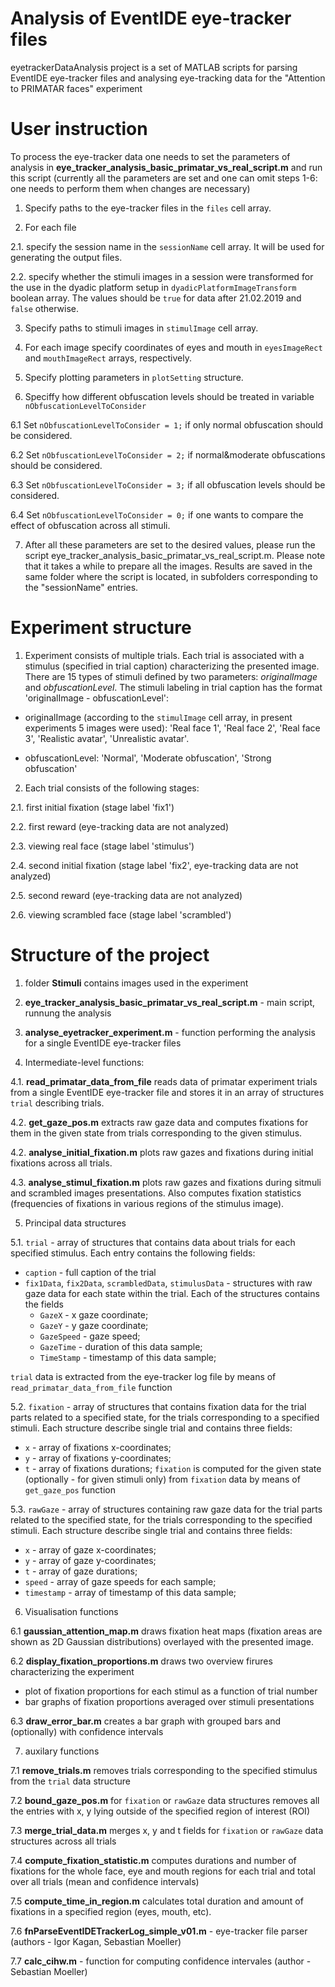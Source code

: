 # Analysis of EventIDE eye-tracker files

eyetrackerDataAnalysis project is a set of MATLAB scripts for parsing EventIDE eye-tracker files and analysing eye-tracking data for the "Attention to PRIMATAR faces" experiment

# User instruction

To process the eye-tracker data one needs to set the parameters of analysis in **eye_tracker_analysis_basic_primatar_vs_real_script.m** and run this script (currently all the parameters are set and one can omit steps 1-6: one needs to perform them when changes are necessary)

1. Specify paths to the eye-tracker files in the ``files`` cell array.

2. For each file 

2.1. specify the session name in the ``sessionName`` cell array. It will be used for generating the output files.

2.2. specify whether the stimuli images in a session were transformed for the use in the dyadic platform setup in ``dyadicPlatformImageTransform`` boolean array.
The values should be ``true`` for data after 21.02.2019 and ``false`` otherwise.

3. Specify paths to stimuli images in ``stimulImage`` cell array.

4. For each image specify coordinates of eyes and mouth in ``eyesImageRect`` and ``mouthImageRect`` arrays, respectively.

5. Specify plotting parameters in ``plotSetting`` structure.

6. Speciffy how different obfuscation levels should be treated in variable ``nObfuscationLevelToConsider``

6.1 Set ``nObfuscationLevelToConsider = 1;`` if only normal obfuscation should be considered.

6.2 Set ``nObfuscationLevelToConsider = 2;`` if normal&moderate obfuscations should be considered.

6.3 Set ``nObfuscationLevelToConsider = 3;`` if all obfuscation levels should be considered.

6.4 Set ``nObfuscationLevelToConsider = 0;`` if one wants to compare the effect of obfuscation across all stimuli.

7. After all these parameters are set to the desired values, please run the script eye_tracker_analysis_basic_primatar_vs_real_script.m. Please note that it takes a while to prepare all the images. Results are saved in the same folder where the script is located, in subfolders corresponding to the "sessionName" entries.

# Experiment structure

1. Experiment consists of multiple trials. Each trial is associated with a stimulus (specified in trial caption) characterizing the presented image. There are 15 types of stimuli defined by two parameters: *originalImage* and *obfuscationLevel*. 
The stimuli labeling in trial caption has the format 'originalImage - obfuscationLevel':

- originalImage (according to the ``stimulImage`` cell array, in present experiments 5 images were used): 'Real face 1', 'Real face 2', 'Real face 3', 'Realistic avatar', 'Unrealistic avatar'. 

- obfuscationLevel: 'Normal', 'Moderate obfuscation', 'Strong obfuscation' 

2. Each trial consists of the following stages: 

2.1. first initial fixation (stage label 'fix1')

2.2. first reward (eye-tracking data are not analyzed)

2.3. viewing real face (stage label 'stimulus')

2.4. second initial fixation (stage label 'fix2', eye-tracking data are not analyzed)

2.5. second reward (eye-tracking data are not analyzed)

2.6. viewing scrambled face (stage label 'scrambled')


# Structure of the project

1. folder **Stimuli** contains images used in the experiment

2. **eye_tracker_analysis_basic_primatar_vs_real_script.m** - main script, runnung the analysis

3. **analyse_eyetracker_experiment.m** - function performing the analysis for a single EventIDE eye-tracker files

4. Intermediate-level functions:

4.1. **read_primatar_data_from_file** reads data of primatar experiment trials from a single EventIDE eye-tracker file and stores it in an array of structures ``trial`` describing trials.

4.2. **get_gaze_pos.m** extracts raw gaze data and computes fixations for them in the given state from trials corresponding to the given stimulus. 

4.2. **analyse_initial_fixation.m** plots raw gazes and fixations during initial fixations across all trials.

4.3. **analyse_stimul_fixation.m** plots raw gazes and fixations during sitmuli and scrambled images presentations. Also computes fixation statistics (frequencies of fixations in various regions of the stimulus image).

5. Principal data structures

5.1. ``trial`` - array of structures that contains data about trials for each specified stimulus. Each entry contains the following fields:
- ``caption`` - full caption of the trial
- ``fix1Data``, ``fix2Data``, ``scrambledData``, ``stimulusData`` - structures with raw gaze data for each state within the trial. Each of the structures contains the fields
     - ``GazeX`` - x gaze coordinate;
     - ``GazeY`` - y gaze coordinate;
     - ``GazeSpeed`` - gaze speed;
     - ``GazeTime`` - duration of this data sample;
     - ``TimeStamp`` - timestamp of this data sample;
     
``trial`` data is extracted from the eye-tracker log file by means of ``read_primatar_data_from_file`` function        
        
5.2. ``fixation`` - array of structures that contains fixation data for the trial parts related to a specified state, for the trials corresponding to a specified stimuli. Each structure describe single trial and contains three fields:
- ``x`` - array of fixations x-coordinates;
- ``y`` - array of fixations y-coordinates;
- ``t`` - array of fixations durations;
``fixation`` is computed for the given state (optionally - for given stimuli only) from ``fixation`` data by means of ``get_gaze_pos`` function

5.3. ``rawGaze`` - array of structures containing raw gaze data for the trial parts related to the specified state, for the trials corresponding to the specified stimuli. Each structure describe single trial and contains three fields:
- ``x`` - array of gaze x-coordinates;
- ``y`` - array of gaze y-coordinates;
- ``t`` - array of gaze durations;
- ``speed`` - array of gaze speeds for each sample;
- ``timestamp`` - array of timestamp of this data sample;

6. Visualisation functions

6.1 **gaussian_attention_map.m** draws fixation heat maps (fixation areas are shown as 2D Gaussian distributions) overlayed with the presented image.

6.2 **display_fixation_proportions.m** draws two overview firures characterizing the experiment
- plot of fixation proportions for each stimul as a function of trial number
- bar graphs of fixation proportions averaged over stimuli presentations

6.3 **draw_error_bar.m** creates a bar graph with grouped bars and (optionally) with confidence intervals

7. auxilary functions

7.1 **remove_trials.m** removes trials corresponding to the specified stimulus from the ``trial`` data structure

7.2 **bound_gaze_pos.m** for ``fixation`` or ``rawGaze`` data structures removes all the entries with x, y lying outside of the specified region of interest (ROI)

7.3 **merge_trial_data.m** merges x, y and t fields for ``fixation`` or ``rawGaze`` data structures across all trials

7.4 **compute_fixation_statistic.m** computes durations and number of fixations for the whole face, eye and mouth regions for each trial and total over all trials (mean and confidence intervals)

7.5 **compute_time_in_region.m** calculates total duration and amount of fixations in a specified region (eyes, mouth, etc).

7.6 **fnParseEventIDETrackerLog_simple_v01.m** - eye-tracker file parser (authors - Igor Kagan, Sebastian Moeller)

7.7 **calc_cihw.m** - function for computing confidence intervales (author - Sebastian Moeller)
